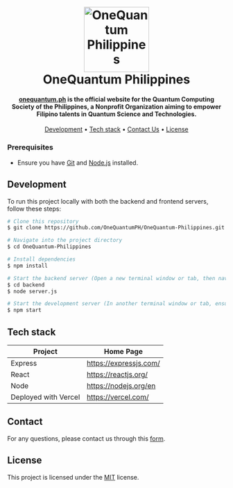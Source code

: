 <h1 align="center">
    <br>
    <picture>
        <source media="(prefers-color-scheme: dark)" srcset="https://raw.githubusercontent.com/OneQuantumPH/OneQuantum-Philippines/main/src/assets/oqph-full-logo.png" width="150">
        <img src="https://raw.githubusercontent.com/OneQuantumPH/OneQuantum-Philippines/main/src/assets/oqph-full-logo-light-mode.png" alt="OneQuantum Philippines" width="150">
    </picture>
    <br>
    OneQuantum Philippines
    <br>
</h1>


<h4 align="center">
    <a href="https://www.onequantum.ph/">onequantum.ph</a> is the official website for the Quantum Computing Society of the Philippines, a Nonprofit Organization aiming to empower Filipino talents in Quantum Science and Technologies.
</h4>

<p align="center">
    <a href="#development">Development</a> •
    <a href="#tech-stack">Tech stack</a> •
    <a href="#contact">Contact Us</a> •
    <a href="#license">License</a>
</p>

### Prerequisites

- Ensure you have [Git](https://www.git-scm.com/downloads) and [Node.js](https://nodejs.org/en/download/package-manager) installed.

## Development

To run this project locally with both the backend and frontend servers, follow these steps:

```bash
# Clone this repository
$ git clone https://github.com/OneQuantumPH/OneQuantum-Philippines.git

# Navigate into the project directory
$ cd OneQuantum-Philippines

# Install dependencies
$ npm install

# Start the backend server (Open a new terminal window or tab, then navigate to the backend folder and start the backend server)
$ cd backend
$ node server.js

# Start the development server (In another terminal window or tab, ensure you're in the main project directory and start the development server)
$ npm start
```

## Tech stack

| Project      | Home Page                                    |
|--------------|----------------------------------------------|
| Express      | <https://expressjs.com/>                     |
| React        | <https://reactjs.org/>                       |
| Node       | <https://nodejs.org/en>                  |
| Deployed with Vercel    | <https://vercel.com/>                  |


## Contact

For any questions, please contact us through this [form](https://www.quantumcomputing.ph/contact.html).

## License

This project is licensed under the [MIT](https://github.com/git/git-scm.com/blob/main/MIT-LICENSE.txt) license.